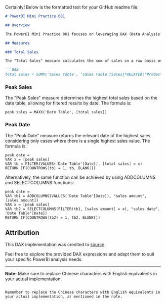 Certainly! Below is the formatted text for your GitHub readme file:

```markdown
# PowerBI Mini Practice 001

## Overview

The PowerBI Mini Practice 001 focuses on leveraging DAX (Data Analysis Expressions) to identify the maximum sales value and its corresponding sales date for each month. The data model is structured with three interconnected tables: the product table, sales table (fact table), and date table (dimension tables).

## Measures

### Total Sales

The "Total Sales" measure calculates the sum of sales on a row basis using the formula:

```DAX
total sales = SUMX('Sales Table', 'Sales Table'[Sales]*RELATED('Product Table'[Price]))
```

### Peak Sales

The "Peak Sales" measure determines the highest total sales based on the date table, allowing for filtered results by date. The formula is:

```DAX
peak sales = MAXX('Date Table', [total sales])
```

### Peak Date

The "Peak Date" measure returns the relevant date of the highest sales, considering only cases where there is a single highest sales value. The formula is:

```DAX
peak date = 
VAR x = [peak sales]
VAR tb = FILTER(VALUES('Date Table'[Date]), [total sales] = x)
RETURN IF(COUNTROWS(tb) = 1, tb, BLANK())
```

Alternatively, the same function can be achieved by using ADDCOLUMNS and SELECTCOLUMNS functions:

```DAX
peak date = 
VAR tb1 = ADDCOLUMNS(VALUES('Date Table'[Date]), "sales amount", [sales amount])
VAR x = [peak sales]
VAR tb2 = SELECTCOLUMNS(FILTER(tb1, [sales amount] = x), "sales date", 'Date Table'[Date])
RETURN IF(COUNTROWS(tb2) = 1, tb2, BLANK())
```

## Attribution

This DAX implementation was credited to [source](https://space.bilibili.com/437239552).

Feel free to explore the provided DAX expressions and adapt them to suit your specific PowerBI analysis needs.

---

**Note:** Make sure to replace Chinese characters with English equivalents in your actual implementation.
```

Remember to replace the Chinese characters with English equivalents in your actual implementation, as mentioned in the note.
